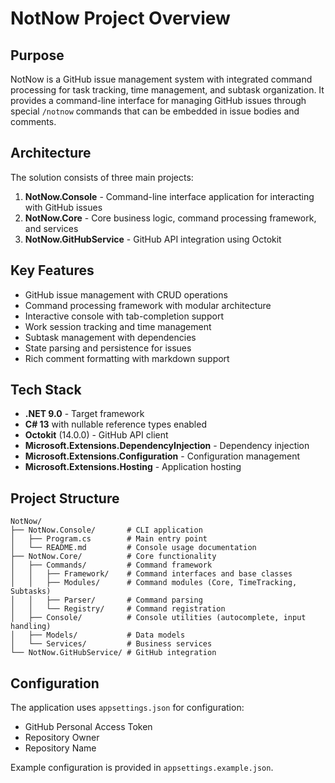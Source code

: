 # NotNow Project Overview

## Purpose
NotNow is a GitHub issue management system with integrated command processing for task tracking, time management, and subtask organization. It provides a command-line interface for managing GitHub issues through special `/notnow` commands that can be embedded in issue bodies and comments.

## Architecture
The solution consists of three main projects:
1. **NotNow.Console** - Command-line interface application for interacting with GitHub issues
2. **NotNow.Core** - Core business logic, command processing framework, and services
3. **NotNow.GitHubService** - GitHub API integration using Octokit

## Key Features
- GitHub issue management with CRUD operations
- Command processing framework with modular architecture
- Interactive console with tab-completion support
- Work session tracking and time management
- Subtask management with dependencies
- State parsing and persistence for issues
- Rich comment formatting with markdown support

## Tech Stack
- **.NET 9.0** - Target framework
- **C# 13** with nullable reference types enabled
- **Octokit** (14.0.0) - GitHub API client
- **Microsoft.Extensions.DependencyInjection** - Dependency injection
- **Microsoft.Extensions.Configuration** - Configuration management
- **Microsoft.Extensions.Hosting** - Application hosting

## Project Structure
```
NotNow/
├── NotNow.Console/       # CLI application
│   ├── Program.cs        # Main entry point
│   └── README.md         # Console usage documentation
├── NotNow.Core/          # Core functionality
│   ├── Commands/         # Command framework
│   │   ├── Framework/    # Command interfaces and base classes
│   │   ├── Modules/      # Command modules (Core, TimeTracking, Subtasks)
│   │   ├── Parser/       # Command parsing
│   │   └── Registry/     # Command registration
│   ├── Console/          # Console utilities (autocomplete, input handling)
│   ├── Models/           # Data models
│   └── Services/         # Business services
└── NotNow.GitHubService/ # GitHub integration
```

## Configuration
The application uses `appsettings.json` for configuration:
- GitHub Personal Access Token
- Repository Owner
- Repository Name

Example configuration is provided in `appsettings.example.json`.
